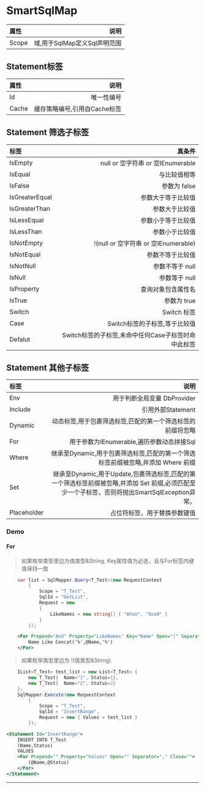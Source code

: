 # SmartSqlMap

| 属性       |    说明   |
| :--------- | --------:|
| Scope    | 域,用于SqlMap定义Sql声明范围  |

## Statement标签

| 属性       |    说明   |
| :--------- | --------:|
| Id    | 唯一性编号  |
| Cache    | 缓存策略编号,引用自Cache标签  |

## Statement 筛选子标签

| 标签           |    真条件   |
| :---------     | --------:|
| IsEmpty        | null or 空字符串 or 空IEnumerable |
| IsEqual        | 与比较值相等 |
| IsFalse        | 参数为 false  |
| IsGreaterEqual | 参数大于等于比较值     |
| IsGreaterThan  | 参数大于比较值        |
| IsLessEqual    | 参数小于等于比较值    |
| IsLessThan     | 参数小于比较值        |
| IsNotEmpty     | !(null or 空字符串 or 空IEnumerable)         |
| IsNotEqual     | 参数不等于比较值    |
| IsNotNull      | 参数不等于 null  |
| IsNull         | 参数等于 null    |
| IsProperty     | 查询对象包含属性名 |
| IsTrue         | 参数为 true         |
| Switch         | Switch 标签      |
| Case           | Switch标签的子标签,等于比较值 |
| Defalut        | Switch标签的子标签,未命中任何Case子标签时命中此标签  |

## Statement 其他子标签

| 标签       |    说明   |
| :--------- | --------:|
| Env        | 用于判断全局变量 DbProvider |
| Include    | 引用外部Statement     |
| Dynamic    | 动态标签,用于包裹筛选标签,匹配的第一个筛选标签的前缀将忽略 |
| For        | 用于参数为IEnumerable,遍历参数动态拼接Sql |
| Where      | 继承至Dynamic,用于包裹筛选标签,匹配的第一个筛选标签前缀被忽略,并添加 Where 前缀|
| Set      | 继承至Dynamic,用于Update,包裹筛选标签,匹配的第一个筛选标签前缀被忽略,并添加 Set 前缀,必须匹配至少一个子标签，否则将抛出SmartSqlException异常。|
| Placeholder    | 占位符标签，用于替换参数键值 |

### Demo

#### For

> 如果枚举类型里边为值类型&String, Key属性值为必选，且与For标签内键值保持一致

``` csharp
    var list = SqlMapper.Query<T_Test>(new RequestContext
        {
            Scope = "T_Test",
            SqlId = "GetList",
            Request = new
            {
                LikeNames = new string[] { "Ahoo", "Good" }
            }
        });
```

``` xml
    <For Prepend="And" Property="LikeNames" Key="Name" Open="(" Separator="Or" Close=")">
        Name Like Concat('%',@Name,'%')
    </For>
```

> 如果枚举类型里边为 !(值类型&String)

``` csharp
    IList<T_Test> test_list = new List<T_Test> {
        new T_Test{  Name="1", Status=1},
        new T_Test{  Name="2", Status=2}
    };
    SqlMapper.Execute(new RequestContext
        {
            Scope = "T_Test",
            SqlId = "InsertRange",
            Request = new { Values = test_list }
        });
```

``` xml
<Statement Id="InsertRange">
    INSERT INTO T_Test
    (Name,Status)
    VALUES
    <For Prepend="" Property="Values" Open="" Separator="," Close="">
        (@Name,@Status)
    </For>
</Statement>
```

---